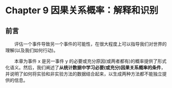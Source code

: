 # Chapter 9 因果关系概率：解释和识别
## 前言
&emsp;&emsp;评估一个事件导致另一个事件的可能性，在很大程度上可以指导我们对世界的理解(以及我们如何行动)。

&emsp;&emsp;本章为事件 x 是另一事件 y 的必要或充分原因(或两者都有)的概率提供了形式化语义。然后，我们阐述了**从统计数据中学习必要(或充分)因果关系概率的条件**，并说明了如何将实验和非实验方法的数据结合起来，以生成两种方法都不能独立提供的信息。